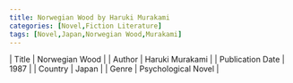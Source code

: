```yaml
---
title: Norwegian Wood by Haruki Murakami
categories: [Novel,Fiction Literature]
tags: [Novel,Japan,Norwegian Wood,Murakami]
---     
```

| Title | Norwegian Wood  |
| Author |  Haruki Murakami  |
| Publication Date | 1987   |
| Country | Japan |
| Genre | Psychological Novel  |
        